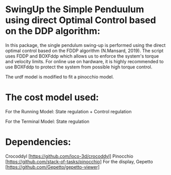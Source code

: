 # SwingUp the Simple Penduulum using direct Optimal Control based on the DDP algorithm:

In this package, the single pendulum swing-up is performed using the direct optimal control based on the FDDP algorithm (N.Mansard, 2019).
The script uses FDDP and BOXFddp which allows us to enforce the system's torque and velocity limits.
For online use on hardware, it is highly recommended to use BOXFddp to protect the system from possible high torque control.

The urdf model is modified to fit a pinocchio model.

# The cost model used:

For the Running Model:
State regulation + Control regulation

For the Terminal Model:
State regulation

# Dependencies:
Crocoddyl [https://github.com/loco-3d/crocoddyl]
Pinocchio [https://github.com/stack-of-tasks/pinocchio]
For the display, Gepetto [https://github.com/Gepetto/gepetto-viewer]
